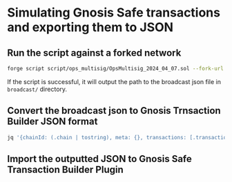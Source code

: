 # Simulating Gnosis Safe transactions and exporting them to JSON

## Run the script against a forked network

```bash
forge script script/ops_multisig/OpsMultisig_2024_04_07.sol --fork-url $MAINNET_RPC_URL -vvvv
```

If the script is successful, it will output the path to the broadcast json file in `broadcast/` directory.

## Convert the broadcast json to Gnosis Trnsaction Builder JSON format

```bash
jq '{chainId: (.chain | tostring), meta: {}, transactions: [.transactions[] | {to: .transaction.to, value: (try (.transaction.value | tonumber | tostring) catch "0"), data: .transaction.data}]}' broadcast/CommunityMultisig_2024_04_08.sol/1/dry-run/run-latest.json > script/community_multisig/CommunityMultisig_2024_04_08.json;
```

## Import the outputted JSON to Gnosis Safe Transaction Builder Plugin

